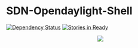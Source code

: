 # SDN-Opendaylight-Shell
[![Dependency Status](https://dependencyci.com/github/QualiSystems/cloudshell-sdn-odl/badge)](https://dependencyci.com/github/QualiSystems/SDN-Opendaylight-Shell)
[![Stories in Ready](https://badge.waffle.io/QualiSystems/cloudshell-sdn-odl.svg?label=ready&title=Ready)](http://waffle.io/QualiSystems/SDN-Opendaylight-Shell)

<p align="center">
<img src="https://github.com/QualiSystems/devguide_source/raw/master/logo.png"></img>
</p>
